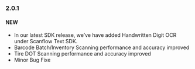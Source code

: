 ### 2.0.1

#### NEW

- In our latest SDK release, we’ve have added Handwritten Digit OCR under Scanflow Text SDK. 
- Barcode Batch/Inventory Scanning performance and accuracy improved
- Tire DOT Scanning performance and accuracy improved
- Minor Bug Fixe

<div class="fold-panel-end"></div>
